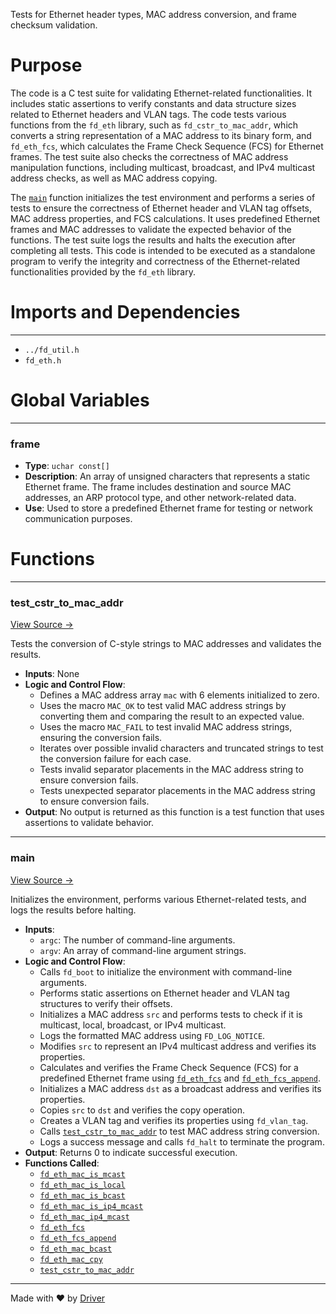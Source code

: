<!--------------------------------------------------------------------------------->
<!-- IMPORTANT: This file is auto-generated by Driver (https://driver.ai). -------->
<!-- Manual edits may be overwritten on future commits. --------------------------->
<!--------------------------------------------------------------------------------->

Tests for Ethernet header types, MAC address conversion, and frame checksum validation.

# Purpose
The code is a C test suite for validating Ethernet-related functionalities. It includes static assertions to verify constants and data structure sizes related to Ethernet headers and VLAN tags. The code tests various functions from the `fd_eth` library, such as `fd_cstr_to_mac_addr`, which converts a string representation of a MAC address to its binary form, and `fd_eth_fcs`, which calculates the Frame Check Sequence (FCS) for Ethernet frames. The test suite also checks the correctness of MAC address manipulation functions, including multicast, broadcast, and IPv4 multicast address checks, as well as MAC address copying.

The [`main`](<#main>) function initializes the test environment and performs a series of tests to ensure the correctness of Ethernet header and VLAN tag offsets, MAC address properties, and FCS calculations. It uses predefined Ethernet frames and MAC addresses to validate the expected behavior of the functions. The test suite logs the results and halts the execution after completing all tests. This code is intended to be executed as a standalone program to verify the integrity and correctness of the Ethernet-related functionalities provided by the `fd_eth` library.
# Imports and Dependencies

---
- `../fd_util.h`
- `fd_eth.h`


# Global Variables

---
### frame
- **Type**: ``uchar const[]``
- **Description**: An array of unsigned characters that represents a static Ethernet frame. The frame includes destination and source MAC addresses, an ARP protocol type, and other network-related data.
- **Use**: Used to store a predefined Ethernet frame for testing or network communication purposes.


# Functions

---
### test\_cstr\_to\_mac\_addr<!-- {{#callable:test_cstr_to_mac_addr}} -->
[View Source →](<../../../../../src/util/net/test_eth.c#L31>)

Tests the conversion of C-style strings to MAC addresses and validates the results.
- **Inputs**: None
- **Logic and Control Flow**:
    - Defines a MAC address array `mac` with 6 elements initialized to zero.
    - Uses the macro `MAC_OK` to test valid MAC address strings by converting them and comparing the result to an expected value.
    - Uses the macro `MAC_FAIL` to test invalid MAC address strings, ensuring the conversion fails.
    - Iterates over possible invalid characters and truncated strings to test the conversion failure for each case.
    - Tests invalid separator placements in the MAC address string to ensure conversion fails.
    - Tests unexpected separator placements in the MAC address string to ensure conversion fails.
- **Output**: No output is returned as this function is a test function that uses assertions to validate behavior.


---
### main<!-- {{#callable:main}} -->
[View Source →](<../../../../../src/util/net/test_eth.c#L94>)

Initializes the environment, performs various Ethernet-related tests, and logs the results before halting.
- **Inputs**:
    - `argc`: The number of command-line arguments.
    - `argv`: An array of command-line argument strings.
- **Logic and Control Flow**:
    - Calls `fd_boot` to initialize the environment with command-line arguments.
    - Performs static assertions on Ethernet header and VLAN tag structures to verify their offsets.
    - Initializes a MAC address `src` and performs tests to check if it is multicast, local, broadcast, or IPv4 multicast.
    - Logs the formatted MAC address using `FD_LOG_NOTICE`.
    - Modifies `src` to represent an IPv4 multicast address and verifies its properties.
    - Calculates and verifies the Frame Check Sequence (FCS) for a predefined Ethernet frame using [`fd_eth_fcs`](<fd_eth.h.md#fd_eth_fcs>) and [`fd_eth_fcs_append`](<fd_eth.c.md#fd_eth_fcs_append>).
    - Initializes a MAC address `dst` as a broadcast address and verifies its properties.
    - Copies `src` to `dst` and verifies the copy operation.
    - Creates a VLAN tag and verifies its properties using `fd_vlan_tag`.
    - Calls [`test_cstr_to_mac_addr`](<#test_cstr_to_mac_addr>) to test MAC address string conversion.
    - Logs a success message and calls `fd_halt` to terminate the program.
- **Output**: Returns 0 to indicate successful execution.
- **Functions Called**:
    - [`fd_eth_mac_is_mcast`](<fd_eth.h.md#fd_eth_mac_is_mcast>)
    - [`fd_eth_mac_is_local`](<fd_eth.h.md#fd_eth_mac_is_local>)
    - [`fd_eth_mac_is_bcast`](<fd_eth.h.md#fd_eth_mac_is_bcast>)
    - [`fd_eth_mac_is_ip4_mcast`](<fd_eth.h.md#fd_eth_mac_is_ip4_mcast>)
    - [`fd_eth_mac_ip4_mcast`](<fd_eth.h.md#fd_eth_mac_ip4_mcast>)
    - [`fd_eth_fcs`](<fd_eth.h.md#fd_eth_fcs>)
    - [`fd_eth_fcs_append`](<fd_eth.c.md#fd_eth_fcs_append>)
    - [`fd_eth_mac_bcast`](<fd_eth.h.md#fd_eth_mac_bcast>)
    - [`fd_eth_mac_cpy`](<fd_eth.h.md#fd_eth_mac_cpy>)
    - [`test_cstr_to_mac_addr`](<#test_cstr_to_mac_addr>)



---
Made with ❤️ by [Driver](https://www.driver.ai/)